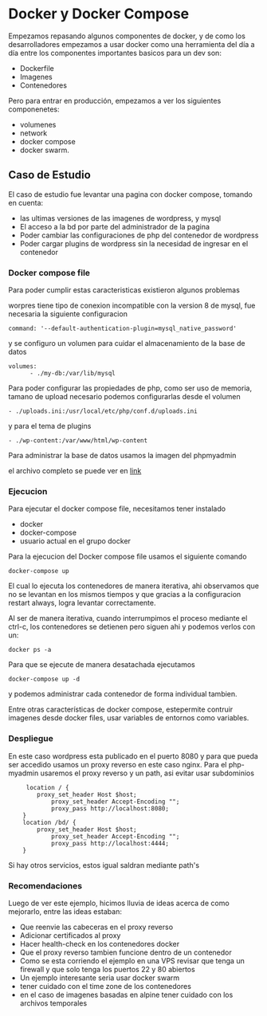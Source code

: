 # Docker y Docker Compose
Empezamos repasando algunos componentes de docker, y de como los desarrolladores empezamos a usar docker como  una herramienta del día a día entre los componentes importantes basicos para un dev son:

- Dockerfile
- Imagenes
- Contenedores

Pero para entrar en producción, empezamos a ver los siguientes componenetes:

- volumenes
- network
- docker compose
- docker swarm.

## Caso de Estudio
El caso de estudio fue levantar una pagina con docker compose, tomando en cuenta:
- las ultimas versiones de las imagenes de wordpress, y mysql
- El acceso a la bd por parte del administrador de la pagina
- Poder cambiar las configuraciones de php del contenedor de wordpress
- Poder cargar plugins de wordpress sin la necesidad de ingresar en el contenedor

### Docker compose file

Para poder cumplir estas caracteristicas existieron algunos problemas

worpres tiene tipo de conexion incompatible con la version 8 de mysql, fue necesaria la siguiente configuracion

```
command: '--default-authentication-plugin=mysql_native_password'

```

y se configuro un volumen para cuidar el almacenamiento de la base de datos

```
volumes:
      - ./my-db:/var/lib/mysql
```

Para poder configurar las propiedades de php, como ser uso de memoria, tamano de upload necesario podemos
configurarlas desde el volumen
```
- ./uploads.ini:/usr/local/etc/php/conf.d/uploads.ini
```

y para el tema de plugins

```
- ./wp-content:/var/www/html/wp-content
```

Para administrar la base de datos usamos la imagen del phpmyadmin

el archivo completo se puede ver en [link](...)

### Ejecucion

Para ejecutar el docker compose file, necesitamos tener instalado
- docker
- docker-compose
- usuario actual en el grupo docker

Para la ejecucion del Docker compose file usamos el siguiente comando

```
docker-compose up
```
El cual lo ejecuta los contenedores de manera iterativa, ahi observamos que no se levantan en los mismos tiempos y que gracias a la configuracion restart always, logra levantar correctamente.

Al ser de manera iterativa, cuando interrumpimos el proceso mediante el ctrl-c, los contenedores se detienen pero siguen ahi y podemos verlos con un:

```
docker ps -a
```

Para que se ejecute de manera desatachada ejecutamos

```
docker-compose up -d
```
y podemos administrar cada contenedor de forma individual tambien.

Entre otras características de docker compose, estepermite contruir imagenes desde docker files, usar variables de entornos como variables.

### Despliegue
En este caso wordpress esta publicado en el puerto 8080 y para que pueda ser accedido usamos un proxy reverso
en este caso nginx. Para el php-myadmin usaremos el proxy reverso y un path, asi evitar usar subdominios
```
	 location / {
   		proxy_set_header Host $host;
    		proxy_set_header Accept-Encoding "";
    		proxy_pass http://localhost:8080;
  	}
   	location /bd/ {
   		proxy_set_header Host $host;
    		proxy_set_header Accept-Encoding "";
    		proxy_pass http://localhost:4444;
  	}
```
Si hay otros servicios, estos igual saldran mediante path's

### Recomendaciones
Luego de ver este ejemplo, hicimos lluvia de ideas acerca de como mejorarlo, entre las ideas estaban:

- Que reenvie las cabeceras en el proxy reverso
- Adicionar certificados al proxy
- Hacer health-check en los contenedores docker
- Que el proxy reverso tambien funcione dentro de un contenedor
- Como se esta corriendo el ejemplo en una VPS revisar que tenga un firewall y que solo tenga los puertos 22 y 80 abiertos
- Un ejemplo interesante seria usar docker swarm
- tener cuidado con el time zone de los contenedores
- en el caso de imagenes basadas en alpine tener cuidado con los archivos temporales
